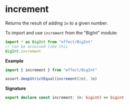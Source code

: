# increment

Returns the result of adding `1n` to a given number.

To import and use `increment` from the "BigInt" module:

```ts
import * as BigInt from "effect/BigInt"
// Can be accessed like this
BigInt.increment
```

**Example**

```ts
import { increment } from "effect/BigInt"

assert.deepStrictEqual(increment(2n), 3n)
```

**Signature**

```ts
export declare const increment: (n: bigint) => bigint
```

